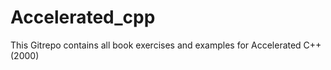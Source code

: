 # Accelerated_cpp

This Gitrepo contains all book exercises and examples for Accelerated C++ (2000)


